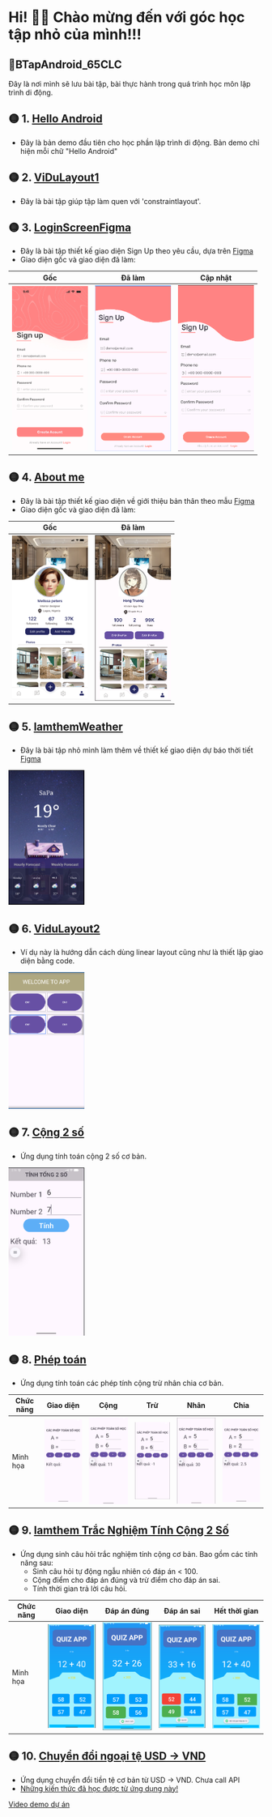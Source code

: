 # Hi! 👋😊 Chào mừng đến với góc học tập nhỏ của mình!!!
## 📜BTapAndroid_65CLC
Đây là nơi mình sẽ lưu bài tập, bài thực hành trong quá trình học môn lập trình di động.
## 🟡 1. [Hello Android](https://github.com/NguyenTruong4028/BTapAndroid_65CLC/tree/main/HelloAndroid)
- Đây là bản demo đầu tiên cho học phần lập trình di động. Bản demo chỉ hiện mỗi chữ "Hello Android"
## 🟡 2. [ViDuLayout1](https://github.com/NguyenTruong4028/BTapAndroid_65CLC/tree/main/ViDuLayout1)
- Đây là bài tập giúp tập làm quen với 'constraintlayout'.
## 🟡 3. [LoginScreenFigma](https://github.com/NguyenTruong4028/BTapAndroid_65CLC/tree/main/LoginScreenFigma)
- Đây là bài tập thiết kế giao diện Sign Up theo yêu cầu, dựa trên [Figma](https://www.figma.com/design/C1QQx0QZnwo92jn8tlk49B/Untitled?node-id=0-1&p=f&t=n78BPuQvFeY7WUXO-0)
- Giao diện gốc và giao diện đã làm:

|Gốc|Đã làm|Cập nhật|
|---|------|--------|
| <img src="./img/Signup/Sign-upScreen.jpg" width="150"/> | <img src="./img/Signup/sp1.png" width="150"/> | <img src="./img/Signup/Ảnh chụp màn hình 2025-09-26 181123.png" width="150"/>|

## 🟡 4. [About me](https://github.com/NguyenTruong4028/BTapAndroid_65CLC/tree/main/AboutMe)
- Đây là bài tập thiết kế giao diện về giới thiệu bản thân theo mẫu [Figma]([https://www.figma.com/design/C1QQx0QZnwo92jn8tlk49B/Untitled?node-id=0-1&p=f&t=n78BPuQvFeY7WUXO-0](https://github.com/NguyenTruong4028/BTapAndroid_65CLC/tree/main/lamthemWeather))
- Giao diện gốc và giao diện đã làm:

|Gốc|Đã làm|
|---|------|
| <img src="./img/aboutme/Frame 7.png" width="150"/> | <img src="./img/aboutme/Ảnh chụp màn hình 2025-09-26 200001.png" width="150"/> |

## 🟡 5. [lamthemWeather](https://github.com/NguyenTruong4028/BTapAndroid_65CLC/tree/main/AboutMe)
- Đây là bài tập nhỏ mình làm thêm về thiết kế giao diện dự báo thời tiết [Figma](https://www.figma.com/design/C1QQx0QZnwo92jn8tlk49B/Untitled?node-id=0-1&p=f&t=n78BPuQvFeY7WUXO-0)

<img src="./img/weather/weather.png" width="150"/>

## 🟡 6. [ViduLayout2](https://github.com/NguyenTruong4028/BTapAndroid_65CLC/tree/main/ViduLayout2)
- Ví dụ này là hướng dẫn cách dùng linear layout cũng như là thiết lập giao diện bằng code.

<img src="./img/vidulayou2/vdly2.png" width="150"/>

## 🟡 7. [Cộng 2 số](https://github.com/NguyenTruong4028/BTapAndroid_65CLC/tree/main/TinhTong2So)
- Ứng dụng tính toán cộng 2 số cơ bản.

<img src="./img/cong2so/tinhTong2So.png" width="150"/>

## 🟡 8. [Phép toán](https://github.com/NguyenTruong4028/BTapAndroid_65CLC/tree/main/PhepToanSoHoc)
- Ứng dụng tính toán các phép tính cộng trừ nhân chia cơ bản.

|Chức năng|Giao diện|Cộng|Trừ|Nhân|Chia|
|---------|---------|----|---|----|----|
|Minh họa|<img src="./img/pheptoan/giaoDienTinh.png" width="150" />|<img src="./img/pheptoan/cong.png" width="150"/>|<img src="./img/pheptoan/tru.png" width="150"/>|<img src="./img/pheptoan/nhan.png" width="150"/>|<img src="./img/pheptoan/chia.png" width="150"/>|

## 🟡 9. [lamthem Trắc Nghiệm Tính Cộng 2 Số](https://github.com/NguyenTruong4028/BTapAndroid_65CLC/tree/mainlamthemTNPhepToanCong)
- Ứng dụng sinh câu hỏi trắc nghiệm tính cộng cơ bản. Bao gồm các tính năng sau:
    + Sinh câu hỏi tự động ngẫu nhiên có đáp án < 100.
    + Cộng điểm cho đáp án đúng và trừ điểm cho đáp án sai.
    + Tính thời gian trả lời câu hỏi.

|Chức năng|Giao diện|Đáp án đúng|Đáp án sai|Hết thời gian|
|---------|---------|----|---|----|
|Minh họa|<img src="./img/lamthemTN/giaodienapp.png" width="150"/>|<img src="./img/lamthemTN/dadung.png" width="150"/>|<img src="./img/lamthemTN/dasai.png" width="150"/>|<img src="./img/lamthemTN/timeover.png" width="150"/>|

## 🟡 10. [Chuyển đổi ngoại tệ USD -> VND](https://github.com/NguyenTruong4028/BTapAndroid_65CLC/tree/main/ChuyenDoiNgoaiTe)
- Ứng dụng chuyển đổi tiền tệ cơ bản từ USD -> VND. Chưa call API
- [Những kiến thức đã học được từ ứng dụng này!](./ChuyenDoiNgoaiTe/kienthuchocduoc.md)

[Video demo dự án](./img/TienTe/TienTe.webm)



